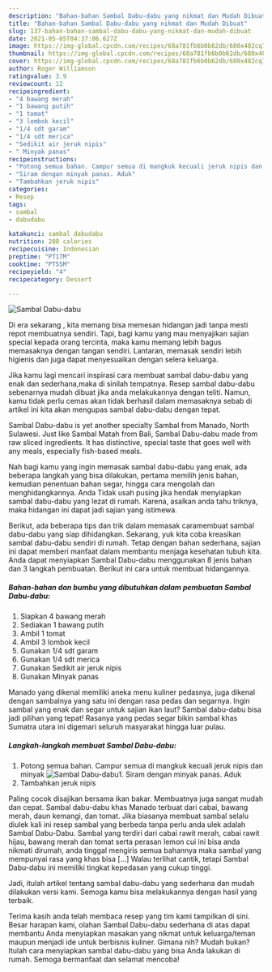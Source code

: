 ```yaml
---
description: "Bahan-bahan Sambal Dabu-dabu yang nikmat dan Mudah Dibuat"
title: "Bahan-bahan Sambal Dabu-dabu yang nikmat dan Mudah Dibuat"
slug: 137-bahan-bahan-sambal-dabu-dabu-yang-nikmat-dan-mudah-dibuat
date: 2021-05-05T04:37:06.627Z
image: https://img-global.cpcdn.com/recipes/68a781fb6b0b62db/680x482cq70/sambal-dabu-dabu-foto-resep-utama.jpg
thumbnail: https://img-global.cpcdn.com/recipes/68a781fb6b0b62db/680x482cq70/sambal-dabu-dabu-foto-resep-utama.jpg
cover: https://img-global.cpcdn.com/recipes/68a781fb6b0b62db/680x482cq70/sambal-dabu-dabu-foto-resep-utama.jpg
author: Roger Williamson
ratingvalue: 3.9
reviewcount: 12
recipeingredient:
- "4 bawang merah"
- "1 bawang putih"
- "1 tomat"
- "3 lombok kecil"
- "1/4 sdt garam"
- "1/4 sdt merica"
- "Sedikit air jeruk nipis"
- " Minyak panas"
recipeinstructions:
- "Potong semua bahan. Campur semua di mangkuk kecuali jeruk nipis dan minyak"
- "Siram dengan minyak panas. Aduk"
- "Tambahkan jeruk nipis"
categories:
- Resep
tags:
- sambal
- dabudabu

katakunci: sambal dabudabu 
nutrition: 208 calories
recipecuisine: Indonesian
preptime: "PT17M"
cooktime: "PT55M"
recipeyield: "4"
recipecategory: Dessert

---
```



![Sambal Dabu-dabu](https://img-global.cpcdn.com/recipes/68a781fb6b0b62db/680x482cq70/sambal-dabu-dabu-foto-resep-utama.jpg)

Di era  sekarang , kita memang bisa memesan hidangan jadi tanpa mesti repot membuatnya sendiri. Tapi, bagi kamu yang mau menyajikan sajian special kepada orang tercinta, maka kamu memang lebih bagus memasaknya dengan tangan sendiri. Lantaran, memasak sendiri lebih higienis dan juga dapat menyesuaikan dengan selera keluarga.

Jika kamu lagi mencari inspirasi cara membuat sambal dabu-dabu yang enak dan sederhana,maka di sinilah tempatnya. Resep sambal dabu-dabu  sebenarnya mudah dibuat jika anda melakukannya dengan teliti. Namun, kamu tidak perlu cemas akan tidak berhasil dalam memasaknya 
sebab di artikel ini kita akan mengupas sambal dabu-dabu dengan tepat.  

Sambal Dabu-dabu is yet another specialty Sambal from Manado, North Sulawesi. Just like Sambal Matah from Bali, Sambal Dabu-dabu made from raw sliced ingredients. It has distinctive, special taste that goes well with any meals, especially fish-based meals.

Nah bagi kamu yang ingin memasak sambal dabu-dabu yang enak, ada beberapa langkah yang bisa dilakukan, pertama memilih jenis bahan, kemudian penentuan bahan segar, hingga cara mengolah dan menghidangkannya. Anda Tidak usah pusing jika hendak menyiapkan sambal dabu-dabu yang lezat di rumah. Karena, asalkan anda  tahu triknya, maka hidangan ini dapat jadi sajian yang istimewa.

Berikut, ada beberapa tips dan trik dalam memasak caramembuat sambal dabu-dabu yang siap dihidangkan. Sekarang, yuk kita coba kreasikan sambal dabu-dabu sendiri di rumah. Tetap dengan bahan sederhana, sajian ini dapat memberi manfaat dalam membantu menjaga kesehatan tubuh kita. Anda dapat menyiapkan Sambal Dabu-dabu menggunakan 8 jenis bahan dan 3 langkah pembuatan. Berikut ini cara untuk membuat hidangannya.

<!--inarticleads1-->

##### Bahan-bahan dan bumbu yang dibutuhkan dalam pembuatan Sambal Dabu-dabu:

1. Siapkan 4 bawang merah
1. Sediakan 1 bawang putih
1. Ambil 1 tomat
1. Ambil 3 lombok kecil
1. Gunakan 1/4 sdt garam
1. Gunakan 1/4 sdt merica
1. Gunakan Sedikit air jeruk nipis
1. Gunakan  Minyak panas


Manado yang dikenal memiliki aneka menu kuliner pedasnya, juga dikenal dengan sambalnya yang satu ini dengan rasa pedas dan segarnya. Ingin sambal yang enak dan segar untuk sajian ikan laut? Sambal dabu-dabu bisa jadi pilihan yang tepat! Rasanya yang pedas segar bikin sambal khas Sumatra utara ini digemari seluruh masyarakat hingga luar pulau. 

<!--inarticleads2-->

##### Langkah-langkah membuat Sambal Dabu-dabu:

1. Potong semua bahan. Campur semua di mangkuk kecuali jeruk nipis dan minyak
<img src="https://img-global.cpcdn.com/steps/b85e78fa3605aa80/160x128cq70/sambal-dabu-dabu-langkah-memasak-1-foto.jpg" alt="Sambal Dabu-dabu">1. Siram dengan minyak panas. Aduk
1. Tambahkan jeruk nipis


Paling cocok disajikan bersama ikan bakar. Membuatnya juga sangat mudah dan cepat. Sambal dabu-dabu khas Manado terbuat dari cabai, bawang merah, daun kemangi, dan tomat. Jika biasanya membuat sambal selalu diulek kali ini resep sambal yang berbeda tanpa perlu anda ulek adalah Sambal Dabu-Dabu. Sambal yang terdiri dari cabai rawit merah, cabai rawit hijau, bawang merah dan tomat serta perasan lemon cui ini bisa anda nikmati dirumah, anda tinggal mengiris semua bahannya maka sambal yang mempunyai rasa yang khas bisa […] Walau terlihat cantik, tetapi Sambal Dabu-dabu ini memiliki tingkat kepedasan yang cukup tinggi. 

Jadi, itulah artikel tentang  sambal dabu-dabu  yang sederhana dan mudah dilakukan versi kami. Semoga kamu bisa melakukannya dengan hasil yang terbaik. 

Terima kasih anda telah membaca resep yang tim kami tampilkan di sini. Besar harapan kami, olahan  Sambal Dabu-dabu sederhana di atas dapat membantu Anda menyiapkan masakan yang nikmat untuk keluarga/teman maupun menjadi ide untuk berbisnis kuliner. Gimana nih? Mudah bukan? Itulah cara menyiapkan sambal dabu-dabu yang bisa Anda lakukan di rumah. Semoga bermanfaat dan selamat mencoba!

